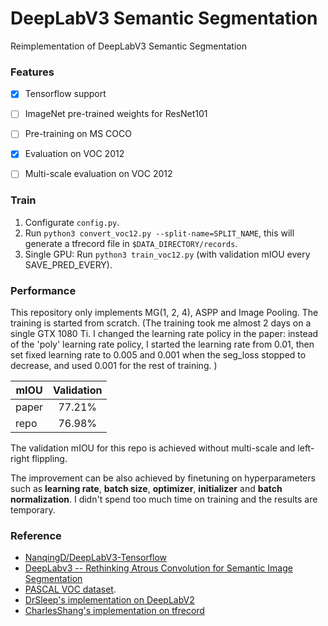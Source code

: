 # DeepLabV3 Semantic Segmentation
Reimplementation of DeepLabV3 Semantic Segmentation


### Features
- [x] Tensorflow support
- [ ] ImageNet pre-trained weights for ResNet101
- [ ] Pre-training on MS COCO
- [x] Evaluation on VOC 2012
- [ ] Multi-scale evaluation on VOC 2012


### Train
1. Configurate `config.py`.
2. Run `python3 convert_voc12.py --split-name=SPLIT_NAME`, this will generate a tfrecord file in `$DATA_DIRECTORY/records`.
3. Single GPU: Run `python3 train_voc12.py` (with validation mIOU every SAVE_PRED_EVERY).


### Performance
This repository only implements MG(1, 2, 4), ASPP and Image Pooling.
The training is started from scratch. (The training took me almost 2 days on a single GTX 1080 Ti. 
I changed the learning rate policy in the paper: instead of the 'poly' learning rate policy, 
I started the learning rate from 0.01, then set fixed learning rate to 0.005 and 0.001 when the 
seg_loss stopped to decrease, and used 0.001 for the rest of training. )

| mIOU      | Validation       |
| --------- |:----------------:|
| paper     | 77.21%           |
| repo      | 76.98%           |

The validation mIOU for this repo is achieved without multi-scale and left-right flippling.

The improvement can be also achieved by finetuning on hyperparameters 
such as **learning rate**, **batch size**, **optimizer**, **initializer** and **batch normalization**. 
I didn't spend too much time on training and the results are temporary. 


### Reference
* [NanqingD/DeepLabV3-Tensorflow](https://github.com/NanqingD/DeepLabV3-Tensorflow)
* [DeepLabv3 -- Rethinking Atrous Convolution for Semantic Image Segmentation](https://arxiv.org/abs/1706.05587)
* [PASCAL VOC dataset](http://host.robots.ox.ac.uk/pascal/VOC/).
* [DrSleep's implementation on DeepLabV2](https://github.com/DrSleep/tensorflow-deeplab-resnet) 
* [CharlesShang's implementation on tfrecord](https://github.com/CharlesShang/FastMaskRCNN)
